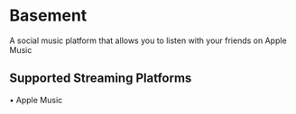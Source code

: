 # Basement

A social music platform that allows you to listen with your friends on Apple Music

## Supported Streaming Platforms

 • Apple Music
 
